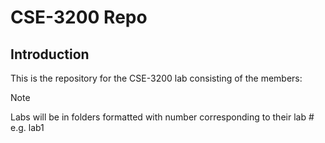 # CSE-3200 Repo

## Introduction

This is the repository for the CSE-3200 lab consisting of the members:

> [!NOTE]
> Labs will be in folders formatted with number corresponding to their lab # e.g. lab1
